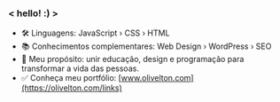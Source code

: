 ### < hello! :) >

- 🛠 Linguagens: JavaScript › CSS › HTML
- 📚 Conhecimentos complementares: Web Design › WordPress › SEO
- 🎯 Meu propósito: unir educação, design e programação para transformar a vida das pessoas.
- ✅ Conheça meu portfólio: [www.olivelton.com](https://olivelton.com/links)
